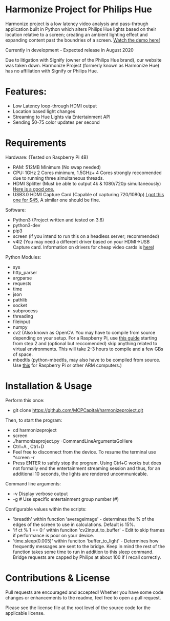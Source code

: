 Harmonize Project for Philips Hue 
============================
Harmonize project is a low latency video analysis and pass-through application built in Python which alters Philips Hue lights based on their location relative to a screen; creating an ambient lighting effect and expanding content past the boundries of a screen. [Watch the demo here!](https://www.youtube.com/watch?v=OkyUntgiYzQ)

Currently in development - Expected release in August 2020

Due to litigation with Signify (owner of the Philips Hue brand), our website was taken down. Harmonize Project (formerly known as Harmonize Hue) has no affiliation with Signify or Philips Hue.

# Features:
* Low Latency loop-through HDMI output
* Location based light changes
* Streaming to Hue Lights via Entertainment API
* Sending 50-75 color updates per second

# Requirements 
Hardware: (Tested on Raspberry Pi 4B)
* RAM: 512MB Minimum (No swap needed)
* CPU: 1GHz 2 Cores minimum, 1.5GHz+ 4 Cores strongly reccomended due to running three simultaneous threads.
* HDMI Splitter (Must be able to output 4k & 1080/720p simultaneously) [Here is a good one.](https://www.amazon.com/gp/product/B07YTWV8PR/ref=ppx_yo_dt_b_search_asin_title?ie=UTF8&psc=1)
* USB3.0 HDMI Capture Card (Capable of capturing 720/1080p) [I got this one for $45.](https://www.amazon.com/gp/product/B07Z7RNDBZ/ref=ppx_yo_dt_b_search_asin_title?ie=UTF8&psc=1) A similar one should be fine.

Software:
* Python3 (Project written and tested on 3.6)
* python3-dev
* pip3
* screen (if you intend to run this on a headless server; recommended)
* v4l2 (You may need a different driver based on your HDMI->USB Capture card. Information on drivers for cheap video cards is [here](https://linuxtv.org/wiki/index.php/Easycap#Making_it_work_4))

Python Modules:
* sys
* http_parser
* argparse
* requests
* time
* json
* pathlib
* socket
* subprocess
* threading
* fileinput
* numpy
* cv2 (Also known as OpenCV. You may have to compile from source depending on your setup. For a Raspberry Pi, use [this guide](https://www.pyimagesearch.com/2018/09/26/install-opencv-4-on-your-raspberry-pi/) starting from step 2 and (optional but reccomended) skip anything related to virtual environments. This will take 2-3 hours to compile and a few GBs of space.
* mbedtls (python-mbedtls, may also have to be compiled from source. Use [this](https://github.com/ARMmbed/mbedtls) for Raspberry Pi or other ARM computers.)

# Installation & Usage

Perform this once:
* git clone https://github.com/MCPCapital/harmonizeproject.git

Then, to start the program:
* cd harmonizeproject
* screen
* ./harmonizeproject.py -CommandLineArgumentsGoHere
* Ctrl+A , Ctrl+D
* Feel free to disconnect from the device. To resume the terminal use       *screen -r
* Press ENTER to safely stop the program. Using Ctrl+C works but does not formally end the entertainment streaming session and thus, for an additional 10 seconds, the lights are rendered uncommunicable.

Command line arguments:
* -v            Display verbose output
* -g #          Use specific entertainment group number (#)

Configurable values within the scripts:
* 'breadth' within function 'averageimage' - determines the % of the edges of the screen to use in calculations. Default is 15%.
* 'if ct % 1 == 0:' within funciton 'cv2input_to_buffer' - Edit to skip frames if performance is poor on your device. 
* 'time.sleep(0.005)' within funciton 'buffer_to_light' - Determines how frequently messages are sent to the bridge. Keep in mind the rest of the function takes some time to run in addition to this sleep command. Bridge requests are capped by Philips at about 100 if I recall correctly.

# Contributions & License

Pull requests are encouraged and accepted! Whether you have some code changes or enhancements to the readme, feel free to open a pull request.

Please see the license file at the root level of the source code for the applicable license.
